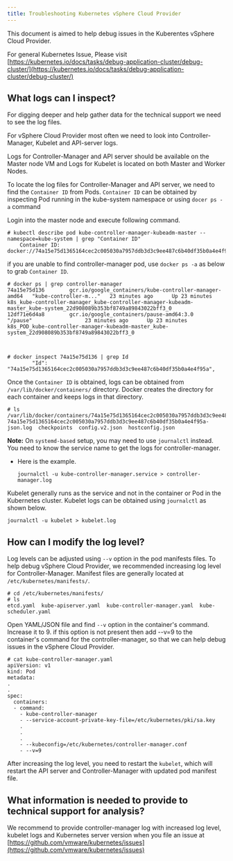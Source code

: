 ```yaml
---
title: Troubleshooting Kubernetes vSphere Cloud Provider
---
```

This document is aimed to help debug issues in the Kuberentes vSphere Cloud Provider.

For general Kubernetes Issue, Please visit [https://kubernetes.io/docs/tasks/debug-application-cluster/debug-cluster/](https://kubernetes.io/docs/tasks/debug-application-cluster/debug-cluster/)

## What logs can I inspect?
For digging deeper and help gather data for the technical support we need to see the log files.

For vSphere Cloud Provider most often we need to look into Controller-Manager, Kubelet and API-server logs.

Logs for Controller-Manager and API server should be available on the Master node VM and Logs for Kubelet is located on both Master and Worker Nodes.

To locate the log files for Controller-Manager and API server, we need to find the `Container ID` from Pods. `Container ID` can be obtained by inspecting Pod running in the kube-system namespace or using `docer ps -a` command

Login into the master node and execute following command.

```
# kubectl describe pod kube-controller-manager-kubeadm-master --namespace=kube-system | grep "Container ID"
    Container ID:  docker://74a15e75d1365164cec2c005030a7957ddb3d3c9ee487c6b40df35b0a4e4f95a
```

if you are unable to find controller-manager pod, use `docker ps -a` as below to grab `Container ID`.

```
# docker ps | grep controller-manager
74a15e75d136        gcr.io/google_containers/kube-controller-manager-amd64   "kube-controller-m..."   23 minutes ago      Up 23 minutes                           k8s_kube-controller-manager_kube-controller-manager-kubeadm-master_kube-system_22d908089b353bf8749a89843022bff3_0
12df71e6d4a8        gcr.io/google_containers/pause-amd64:3.0                 "/pause"                 23 minutes ago      Up 23 minutes                           k8s_POD_kube-controller-manager-kubeadm-master_kube-system_22d908089b353bf8749a89843022bff3_0



# docker inspect 74a15e75d136 | grep Id
        "Id": "74a15e75d1365164cec2c005030a7957ddb3d3c9ee487c6b40df35b0a4e4f95a",
```
Once the `Container ID` is obtained, logs can be obtained from `/var/lib/docker/containers/` directory. Docker creates the directory for each container and keeps logs in that directory.

```
# ls /var/lib/docker/containers/74a15e75d1365164cec2c005030a7957ddb3d3c9ee487c6b40df35b0a4e4f95a
74a15e75d1365164cec2c005030a7957ddb3d3c9ee487c6b40df35b0a4e4f95a-json.log  checkpoints  config.v2.json  hostconfig.json
```

**Note:** On `systemd-based` setup, you may need to use `journalctl` instead. You need to know the service name to get the logs for controller-manager.
- Here is the example.
  ```
  journalctl -u kube-controller-manager.service > controller-manager.log
  ```

Kubelet generally runs as the service and not in the container or Pod in the Kubernetes cluster. Kubelet logs can be obtained using `journalctl` as shown below.

```
journalctl -u kubelet > kubelet.log
```

## How can I modify the log level?

Log levels can be adjusted using `--v` option in the pod manifests files. To help debug vSphere Cloud Provider, we recommended increasing log level for Controller-Manager. Manifest files are generally located at `/etc/kubernetes/manifests/`.

```
# cd /etc/kubernetes/manifests/
# ls
etcd.yaml  kube-apiserver.yaml  kube-controller-manager.yaml  kube-scheduler.yaml
```

Open YAML/JSON file and find `--v` option in the container's command. Increase it to 9. if this option is not present then add --v=9 to the container's command for the controller-manager, so that we can help debug issues in the vSphere Cloud Provider.

```
# cat kube-controller-manager.yaml
apiVersion: v1
kind: Pod
metadata:
.
.
spec:
  containers:
  - command:
    - kube-controller-manager
    - --service-account-private-key-file=/etc/kubernetes/pki/sa.key
    .
    .
    .
    - --kubeconfig=/etc/kubernetes/controller-manager.conf
    - --v=9
```
After increasing the log level, you need to restart the `kubelet`, which will restart the API server and Controller-Manager with updated pod manifest file.


## What information is needed to provide to technical support for analysis?

We recommend to provide controller-manager log with increased log level, kubelet logs and Kubernetes server version when you file an issue at [https://github.com/vmware/kubernetes/issues](https://github.com/vmware/kubernetes/issues)